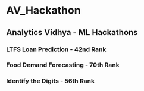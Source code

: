 # AV_Hackathon
## Analytics Vidhya - ML Hackathons

### LTFS Loan Prediction - 42nd Rank

### Food Demand Forecasting - 70th Rank

### Identify the Digits - 56th Rank
